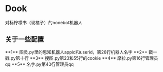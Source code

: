# Dook
对标柠檬书（现橘子）的nonebot机器人  
<h2>关于一些配置</h2>  
**1** 图灵.py里的思知机器人appid和userid，第28行机器人名字  
**2** 戳一戳.py第十行  
**3** 搜图.py第23和55行的cookie  
**4** 摩拉.py第16行管理员qq  
**5** 名字.py第40行管理员qq  
